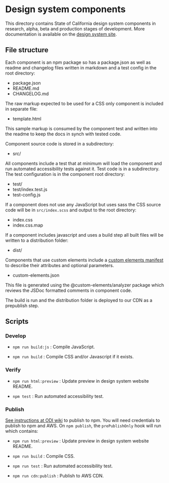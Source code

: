 # Design system components

This directory contains State of California design system components in research, alpha, beta and production stages of development. More documentation is available on the <a href="https://designsystem.webstandards.ca.gov">design system site</a>.

## File structure

Each component is an npm package so has a package.json as well as readme and changelog files written in markdown and a test config in the root directory:

- package.json
- README.md
- CHANGELOG.md

The raw markup expected to be used for a CSS only component is included in separate file:

- template.html

This sample markup is consumed by the component test and written into the readme to keep the docs in synch with tested code.

Component source code is stored in a subdirectory:

- src/

All components include a test that at minimum will load the component and run automated accessibility tests against it. Test code is in a subdirectory. The test configuration is in the component root directory:

- test/
- test/index.test.js
- test-config.js

If a component does not use any JavaScript but uses sass the CSS source code will be in `src/index.scss` and output to the root directory:

- index.css
- index.css.map

If a component includes javascript and uses a build step all built files will be written to a distribution folder:

- dist/

Components that use custom elements include a <a href="https://github.com/open-wc/custom-elements-manifest">custom elements manifest</a> to describe their attributes and optional parameters.

- custom-elements.json

This file is generated using the @custom-elements/analyzer package which reviews the JSDoc formatted comments in component code.

The build is run and the distribution folder is deployed to our CDN as a prepublish step.

## Scripts

### Develop

- `npm run build:js` : Compile JavaScript.

- `npm run build` : Compile CSS and/or Javascript if it exists.

### Verify

- `npm run html:preview` : Update preview in design system website README.

- `npm test` : Run automated accessibility test.

### Publish

[See instructions at ODI wiki](https://github.com/cagov/odi-engineering/wiki/How-to-publish-a-package-to-npm) to publish to npm. You will need credentials to publish to npm and AWS. On `npm publish`, the `prePublishOnly` hook will run which contains:

- `npm run html:preview` : Update preview in design system website README.

- `npm run build` : Compile CSS.

- `npm run test` : Run automated accessibility test.

- `npm run cdn:publish` : Publish to AWS CDN.
